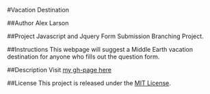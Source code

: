 #Vacation Destination

##Author
Alex Larson

##Project
Javascript and Jquery Form Submission Branching Project.

##Instructions
This webpage will suggest a Middle Earth vacation destination for anyone who fills out the question form.

##Description
Visit [my gh-page here](http://aml630.github.io/VacationCodeReview/)

##License
This project is released under the [MIT License](http://www.opensource.org/licenses/MIT).
